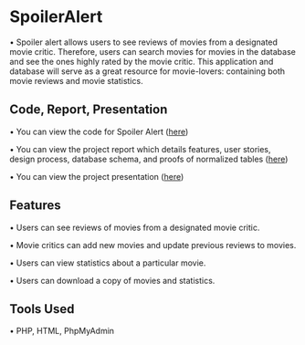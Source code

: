 # SpoilerAlert
• Spoiler alert allows users to see reviews of movies from a designated movie critic. Therefore, users can 
search movies for movies in the database and see the ones highly rated by the movie 
critic. This application and database will serve as a great resource for movie-lovers: containing 
both movie reviews and movie statistics.

## Code, Report, Presentation
• You can view the code for Spoiler Alert ([here](https://github.com/zacherymorris2021/SpoilerAlert/tree/master/database_and_application_code))

• You can view the project report which details features, user stories, design process, database schema, 
and proofs of normalized tables ([here](https://github.com/zacherymorris2021/SpoilerAlert/blob/master/Project-Report-CS4750.pdf))

• You can view the project presentation ([here](https://github.com/zacherymorris2021/SpoilerAlert/blob/master/Project-Presentation-CS4750.pdf))

## Features
• Users can see reviews of movies from a designated movie critic.

• Movie critics can add new movies and update previous reviews to movies.

• Users can view statistics about a particular movie.

• Users can download a copy of movies and statistics.

## Tools Used
• PHP, HTML, PhpMyAdmin
